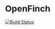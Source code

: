 # OpenFinch

[![Build Status](https://github.com/rehmi/OpenFinch.jl/actions/workflows/CI.yml/badge.svg?branch=main)](https://github.com/rehmi/OpenFinch.jl/actions/workflows/CI.yml?query=branch%3Amain)
